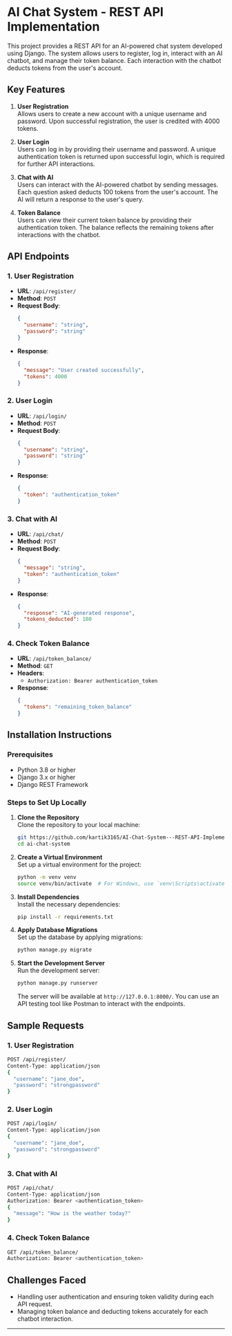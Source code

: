 # AI Chat System - REST API Implementation

This project provides a REST API for an AI-powered chat system developed using Django. The system allows users to register, log in, interact with an AI chatbot, and manage their token balance. Each interaction with the chatbot deducts tokens from the user's account.

## Key Features

1. **User Registration**  
   Allows users to create a new account with a unique username and password. Upon successful registration, the user is credited with 4000 tokens.

2. **User Login**  
   Users can log in by providing their username and password. A unique authentication token is returned upon successful login, which is required for further API interactions.

3. **Chat with AI**  
   Users can interact with the AI-powered chatbot by sending messages. Each question asked deducts 100 tokens from the user's account. The AI will return a response to the user's query.

4. **Token Balance**  
   Users can view their current token balance by providing their authentication token. The balance reflects the remaining tokens after interactions with the chatbot.

## API Endpoints

### 1. User Registration
- **URL**: `/api/register/`  
- **Method**: `POST`  
- **Request Body**: 
  ```json
  {
    "username": "string",
    "password": "string"
  }
  ```
- **Response**: 
  ```json
  {
    "message": "User created successfully",
    "tokens": 4000
  }
  ```

### 2. User Login
- **URL**: `/api/login/`  
- **Method**: `POST`  
- **Request Body**: 
  ```json
  {
    "username": "string",
    "password": "string"
  }
  ```
- **Response**: 
  ```json
  {
    "token": "authentication_token"
  }
  ```

### 3. Chat with AI
- **URL**: `/api/chat/`  
- **Method**: `POST`  
- **Request Body**: 
  ```json
  {
    "message": "string",
    "token": "authentication_token"
  }
  ```
- **Response**: 
  ```json
  {
    "response": "AI-generated response",
    "tokens_deducted": 100
  }
  ```

### 4. Check Token Balance
- **URL**: `/api/token_balance/`  
- **Method**: `GET`  
- **Headers**: 
  - `Authorization: Bearer authentication_token`
- **Response**: 
  ```json
  {
    "tokens": "remaining_token_balance"
  }
  ```

## Installation Instructions

### Prerequisites
- Python 3.8 or higher
- Django 3.x or higher
- Django REST Framework

### Steps to Set Up Locally

1. **Clone the Repository**  
   Clone the repository to your local machine:
   ```bash
   git https://github.com/kartik3165/AI-Chat-System---REST-API-Implementation
   cd ai-chat-system
   ```

2. **Create a Virtual Environment**  
   Set up a virtual environment for the project:
   ```bash
   python -m venv venv
   source venv/bin/activate  # For Windows, use `venv\Scripts\activate`
   ```

3. **Install Dependencies**  
   Install the necessary dependencies:
   ```bash
   pip install -r requirements.txt
   ```

4. **Apply Database Migrations**  
   Set up the database by applying migrations:
   ```bash
   python manage.py migrate
   ```

5. **Start the Development Server**  
   Run the development server:
   ```bash
   python manage.py runserver
   ```

   The server will be available at `http://127.0.0.1:8000/`. You can use an API testing tool like Postman to interact with the endpoints.

## Sample Requests

### 1. User Registration
```bash
POST /api/register/
Content-Type: application/json
{
  "username": "jane_doe",
  "password": "strongpassword"
}
```

### 2. User Login
```bash
POST /api/login/
Content-Type: application/json
{
  "username": "jane_doe",
  "password": "strongpassword"
}
```

### 3. Chat with AI
```bash
POST /api/chat/
Content-Type: application/json
Authorization: Bearer <authentication_token>
{
  "message": "How is the weather today?"
}
```

### 4. Check Token Balance
```bash
GET /api/token_balance/
Authorization: Bearer <authentication_token>
```

## Challenges Faced
- Handling user authentication and ensuring token validity during each API request.
- Managing token balance and deducting tokens accurately for each chatbot interaction.

---
